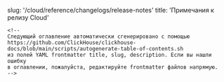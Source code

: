 slug: '/cloud/reference/changelogs/release-notes'
title: 'Примечания к релизу Cloud'
```
<!-- 
Следующий оглавление автоматически сгенерировано с помощью https://github.com/ClickHouse/clickhouse-docs/blob/main/scripts/autogenerate-table-of-contents.sh
из полей YAML frontmatter title, slug, description. Если вы нашли ошибку 
в оглавлении, пожалуйста, редактируйте frontmatter файлов напрямую.
-->
